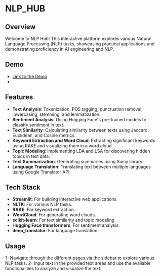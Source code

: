 # NLP_HUB
## Overview
Welcome to NLP Hub! This interactive platform explores various Natural Language Processing (NLP) tasks, showcasing practical applications and demonstrating proficiency in AI engineering and NLP.

## Demo
- [Link to the Demo](https://nlpplatform.streamlit.app/)
- 
## Features
- **Text Analysis**: Tokenization, POS tagging, punctuation removal, lowercasing, stemming, and lemmatization.
- **Sentiment Analysis**: Using Hugging Face's pre-trained models to classify sentiment in text.
- **Text Similarity**: Calculating similarity between texts using Jaccard, Euclidean, and Cosine metrics.
- **Keyword Extraction and Word Cloud**: Extracting significant keywords using RAKE and visualizing them in a word cloud.
- **Topic Modeling**: Implementing LDA and LSA for discovering hidden topics in text data.
- **Text Summarization**: Generating summaries using Sumy library.
- **Language Translation**: Translating text between multiple languages using Google Translator API.

## Tech Stack
- **Streamlit**: For building interactive web applications.
- **NLTK**: For various NLP tasks.
- **RAKE**: For keyword extraction.
- **WordCloud**: For generating word clouds.
- **scikit-learn**: For text similarity and topic modeling.
- **Hugging Face transformers**: For sentiment analysis.
- **deep_translator**: For language translation.

## Usage
1- Navigate through the different pages via the sidebar to explore various NLP tasks.
2- Input text in the provided text areas and use the available functionalities to analyze and visualize the text.



